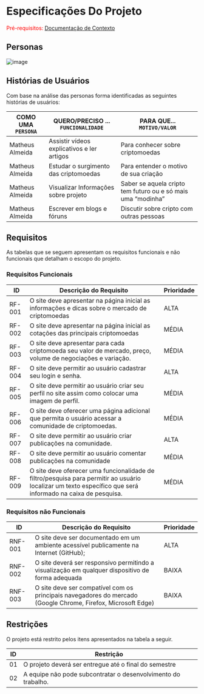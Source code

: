 # Especificações Do Projeto

<span style="color:red">Pré-requisitos: <a href="1-Contexto.md"> Documentação de Contexto</a></span>


## Personas
![image](https://user-images.githubusercontent.com/90854566/135323399-7e47d972-fd84-49d4-9580-29909e098604.png)


## Histórias de Usuários

Com base na análise das personas forma identificadas as seguintes histórias de usuários:

|COMO UMA `PERSONA`| QUERO/PRECISO ... `FUNCIONALIDADE` |PARA QUE... `MOTIVO/VALOR`                 |
|--------------------|------------------------------------|----------------------------------------|
|Matheus Almeida  | Assistir vídeos explicativos e ler artigos           | Para conhecer sobre criptomoedas               |
|Matheus Almeida       | Estudar o surgimento das criptomoedas                 | Para entender o motivo de sua criação |
|Matheus Almeida       |  Visualizar Informações sobre projeto                 | Saber se aquela cripto tem futuro ou e só mais uma “modinha” |
|Matheus Almeida       |  Escrever em blogs e fóruns	                         | Discutir sobre cripto com outras pessoas



## Requisitos

As tabelas que se seguem apresentam os requisitos funcionais e não funcionais que detalham o escopo do projeto.

### Requisitos Funcionais

|ID    | Descrição do Requisito  | Prioridade |
|------|-----------------------------------------|----|
|RF-001| O site deve apresentar na página inicial as informações e dicas sobre o mercado de criptomoedas | ALTA | 
|RF-002| O site deve apresentar na página inicial as cotações das principais criptomoedas   | MÉDIA |
|RF-003| O site deve apresentar para cada criptomoeda seu valor de mercado, preço, volume de negociações e variação. |  MÉDIA | 
|RF-004| O site deve permitir ao usuário cadastrar seu login e senha. |  ALTA | 
|RF-005| O site deve permitir ao usuário criar seu perfil no site assim como colocar uma imagem de perfil. |  MÉDIA | 
|RF-006| O site deve oferecer uma página adicional que permita o usuário acessar a comunidade de criptomoedas. |  MÉDIA | 
|RF-007| O site deve permitir ao usuário criar publicações na comunidade. |  ALTA | 
|RF-008| O site deve permitir ao usuário comentar publicações na comunidade |  MÉDIA | 
|RF-009| O site deve oferecer uma funcionalidade de filtro/pesquisa para permitir ao usuário localizar um texto específico que será informado na caixa de pesquisa. |  MÉDIA | 


### Requisitos não Funcionais

|ID     | Descrição do Requisito  |Prioridade |
|-------|-------------------------|----|
|RNF-001|O site deve ser documentado em um ambiente acessível publicamente na Internet (GitHub);  | ALTA | 
|RNF-002|O site deverá ser responsivo permitindo a visualização em qualquer dispositivo de forma adequada |  BAIXA |
|RNF-003|O site deve ser compatível com os principais navegadores do mercado (Google Chrome, Firefox, Microsoft Edge) |  BAIXA |






## Restrições

O projeto está restrito pelos itens apresentados na tabela a seguir.

|ID| Restrição                                             |
|--|-------------------------------------------------------|
|01| O projeto deverá ser entregue até o final do semestre |
|02| A equipe não pode subcontratar o desenvolvimento do trabalho.       |





